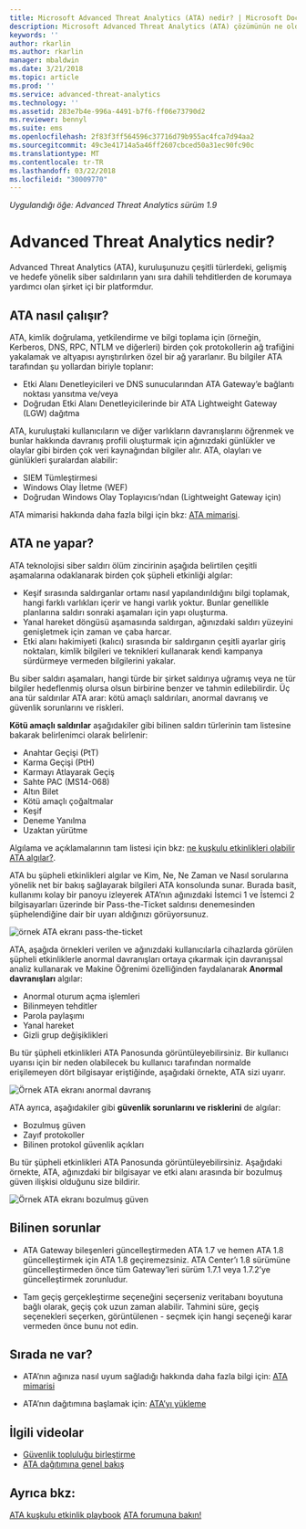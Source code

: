 ```yaml
---
title: Microsoft Advanced Threat Analytics (ATA) nedir? | Microsoft Docs
description: Microsoft Advanced Threat Analytics (ATA) çözümünün ne olduğu ve ne tür kuşkulu etkinlikleri algılayabildiği açıklanır
keywords: ''
author: rkarlin
ms.author: rkarlin
manager: mbaldwin
ms.date: 3/21/2018
ms.topic: article
ms.prod: ''
ms.service: advanced-threat-analytics
ms.technology: ''
ms.assetid: 283e7b4e-996a-4491-b7f6-ff06e73790d2
ms.reviewer: bennyl
ms.suite: ems
ms.openlocfilehash: 2f83f3ff564596c37716d79b955ac4fca7d94aa2
ms.sourcegitcommit: 49c3e41714a5a46ff2607cbced50a31ec90fc90c
ms.translationtype: MT
ms.contentlocale: tr-TR
ms.lasthandoff: 03/22/2018
ms.locfileid: "30009770"
---
```

*Uygulandığı öğe: Advanced Threat Analytics sürüm 1.9*


# <a name="what-is-advanced-threat-analytics"></a>Advanced Threat Analytics nedir?
Advanced Threat Analytics (ATA), kuruluşunuzu çeşitli türlerdeki, gelişmiş ve hedefe yönelik siber saldırıların yanı sıra dahili tehditlerden de korumaya yardımcı olan şirket içi bir platformdur.

## <a name="how-ata-works"></a>ATA nasıl çalışır?

ATA, kimlik doğrulama, yetkilendirme ve bilgi toplama için (örneğin, Kerberos, DNS, RPC, NTLM ve diğerleri) birden çok protokollerin ağ trafiğini yakalamak ve altyapısı ayrıştırılırken özel bir ağ yararlanır. Bu bilgiler ATA tarafından şu yollardan biriyle toplanır:

-   Etki Alanı Denetleyicileri ve DNS sunucularından ATA Gateway’e bağlantı noktası yansıtma ve/veya
-   Doğrudan Etki Alanı Denetleyicilerinde bir ATA Lightweight Gateway (LGW) dağıtma

ATA, kuruluştaki kullanıcıların ve diğer varlıkların davranışlarını öğrenmek ve bunlar hakkında davranış profili oluşturmak için ağınızdaki günlükler ve olaylar gibi birden çok veri kaynağından bilgiler alır.
ATA, olayları ve günlükleri şuralardan alabilir:

-   SIEM Tümleştirmesi
-   Windows Olay İletme (WEF)
-   Doğrudan Windows Olay Toplayıcısı’ndan (Lightweight Gateway için)


ATA mimarisi hakkında daha fazla bilgi için bkz: [ATA mimarisi](ata-architecture.md).

## <a name="what-does-ata-do"></a>ATA ne yapar?

ATA teknolojisi siber saldırı ölüm zincirinin aşağıda belirtilen çeşitli aşamalarına odaklanarak birden çok şüpheli etkinliği algılar:

-   Keşif sırasında saldırganlar ortamı nasıl yapılandırıldığını bilgi toplamak, hangi farklı varlıkları içerir ve hangi varlık yoktur. Bunlar genellikle planlarına saldırı sonraki aşamaları için yapı oluşturma.
-   Yanal hareket döngüsü aşamasında saldırgan, ağınızdaki saldırı yüzeyini genişletmek için zaman ve çaba harcar.
-   Etki alanı hakimiyeti (kalıcı) sırasında bir saldırganın çeşitli ayarlar giriş noktaları, kimlik bilgileri ve teknikleri kullanarak kendi kampanya sürdürmeye vermeden bilgilerini yakalar. 

Bu siber saldırı aşamaları, hangi türde bir şirket saldırıya uğramış veya ne tür bilgiler hedeflenmiş olursa olsun birbirine benzer ve tahmin edilebilirdir.
Üç ana tür saldırılar ATA arar: kötü amaçlı saldırıları, anormal davranış ve güvenlik sorunlarını ve riskleri.

**Kötü amaçlı saldırılar** aşağıdakiler gibi bilinen saldırı türlerinin tam listesine bakarak belirlenimci olarak belirlenir:

-   Anahtar Geçişi (PtT)
-   Karma Geçişi (PtH)
-   Karmayı Atlayarak Geçiş
-   Sahte PAC (MS14-068)
-   Altın Bilet
-   Kötü amaçlı çoğaltmalar
-   Keşif
-   Deneme Yanılma
-   Uzaktan yürütme

Algılama ve açıklamalarının tam listesi için bkz: [ne kuşkulu etkinlikleri olabilir ATA algılar?](ata-threats.md). 

ATA bu şüpheli etkinlikleri algılar ve Kim, Ne, Ne Zaman ve Nasıl sorularına yönelik net bir bakış sağlayarak bilgileri ATA konsolunda sunar. Burada basit, kullanımı kolay bir panoyu izleyerek ATA’nın ağınızdaki İstemci 1 ve İstemci 2 bilgisayarları üzerinde bir Pass-the-Ticket saldırısı denemesinden şüphelendiğine dair bir uyarı aldığınızı görüyorsunuz.

 ![örnek ATA ekranı pass-the-ticket](media/pass_the_ticket_sa.png)

ATA, aşağıda örnekleri verilen ve ağınızdaki kullanıcılarla cihazlarda görülen şüpheli etkinliklerle anormal davranışları ortaya çıkarmak için davranışsal analiz kullanarak ve Makine Öğrenimi özelliğinden faydalanarak **Anormal davranışları** algılar:

-   Anormal oturum açma işlemleri
-   Bilinmeyen tehditler
-   Parola paylaşımı
-   Yanal hareket
-   Gizli grup değişiklikleri


Bu tür şüpheli etkinlikleri ATA Panosunda görüntüleyebilirsiniz. Bir kullanıcı uyarısı için bir neden olabilecek bu kullanıcı tarafından normalde erişilemeyen dört bilgisayar eriştiğinde, aşağıdaki örnekte, ATA sizi uyarır.

 ![Örnek ATA ekranı anormal davranış](media/abnormal-behavior-sa.png) 

ATA ayrıca, aşağıdakiler gibi **güvenlik sorunlarını ve risklerini** de algılar:

-   Bozulmuş güven
-   Zayıf protokoller
-   Bilinen protokol güvenlik açıkları

Bu tür şüpheli etkinlikleri ATA Panosunda görüntüleyebilirsiniz. Aşağıdaki örnekte, ATA, ağınızdaki bir bilgisayar ve etki alanı arasında bir bozulmuş güven ilişkisi olduğunu size bildirir.

  ![Örnek ATA ekranı bozulmuş güven](media/broken-trust-sa.png)


## <a name="known-issues"></a>Bilinen sorunlar

- ATA Gateway bileşenleri güncelleştirmeden ATA 1.7 ve hemen ATA 1.8 güncelleştirmek için ATA 1.8 geçiremezsiniz. ATA Center’ı 1.8 sürümüne güncelleştirmeden önce tüm Gateway’leri sürüm 1.7.1 veya 1.7.2’ye güncelleştirmek zorunludur.

- Tam geçiş gerçekleştirme seçeneğini seçerseniz veritabanı boyutuna bağlı olarak, geçiş çok uzun zaman alabilir. Tahmini süre, geçiş seçenekleri seçerken, görüntülenen - seçmek için hangi seçeneği karar vermeden önce bunu not edin. 


## <a name="whats-next"></a>Sırada ne var?

-   ATA’nın ağınıza nasıl uyum sağladığı hakkında daha fazla bilgi için: [ATA mimarisi](ata-architecture.md)

-   ATA’nın dağıtımına başlamak için: [ATA’yı yükleme](install-ata-step1.md)

## <a name="related-videos"></a>İlgili videolar
- [Güvenlik topluluğu birleştirme](https://channel9.msdn.com/Shows/Microsoft-Security/Join-the-Security-Community)
- [ATA dağıtımına genel bakış](https://channel9.msdn.com/Shows/Microsoft-Security/Overview-of-ATA-Deployment-in-10-Minutes)


## <a name="see-also"></a>Ayrıca bkz:
[ATA kuşkulu etkinlik playbook](http://aka.ms/ataplaybook)
[ATA forumuna bakın!](https://social.technet.microsoft.com/Forums/security/home?forum=mata)

